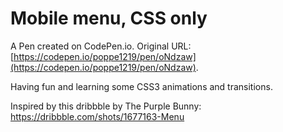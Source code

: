 # Mobile menu, CSS only

A Pen created on CodePen.io. Original URL: [https://codepen.io/poppe1219/pen/oNdzaw](https://codepen.io/poppe1219/pen/oNdzaw).

Having fun and learning some CSS3 animations and transitions.

Inspired by this dribbble by The Purple Bunny:
https://dribbble.com/shots/1677163-Menu
